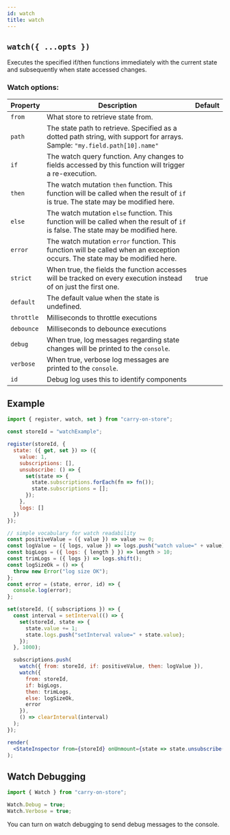 ```yaml
---
id: watch
title: watch
---
```


## `watch({ ...opts })`

Executes the specified if/then functions immediately with the current state and subsequently when state accessed changes.

### Watch options:

| Property   | Description                                                                                                                        | Default |
| ---------- | ---------------------------------------------------------------------------------------------------------------------------------- | ------- |
| `from`     | What store to retrieve state from.                                                                                                 |         |
| `path`     | The state path to retrieve. Specified as a dotted path string, with support for arrays. Sample: `"my.field.path[10].name"`         |         |
| `if`       | The watch query function. Any changes to fields accessed by this function will trigger a re-execution.                             |         |
| `then`     | The watch mutation `then` function. This function will be called when the result of `if` is true. The state may be modified here.  |         |
| `else`     | The watch mutation `else` function. This function will be called when the result of `if` is false. The state may be modified here. |         |
| `error`    | The watch mutation `error` function. This function will be called when an exception occurs. The state may be modified here.        |         |
| `strict`   | When true, the fields the function accesses will be tracked on every execution instead of on just the first one.                   | true    |
| `default`  | The default value when the state is undefined.                                                                                     |         |
| `throttle` | Milliseconds to throttle executions                                                                                                |         |
| `debounce` | Milliseconds to debounce executions                                                                                                |         |
| `debug`    | When true, log messages regarding state changes will be printed to the `console`.                                                  |         |
| `verbose`  | When true, verbose log messages are printed to the `console`.                                                                      |         |
| `id`       | Debug log uses this to identify components                                                                                         |         |

## Example

```jsx live noInline
import { register, watch, set } from "carry-on-store";

const storeId = "watchExample";

register(storeId, {
  state: ({ get, set }) => ({
    value: 1,
    subscriptions: [],
    unsubscribe: () => {
      set(state => {
        state.subscriptions.forEach(fn => fn());
        state.subscriptions = [];
      });
    },
    logs: []
  })
});

// simple vocabulary for watch readability
const positiveValue = ({ value }) => value >= 0;
const logValue = ({ logs, value }) => logs.push("watch value=" + value);
const bigLogs = ({ logs: { length } }) => length > 10;
const trimLogs = ({ logs }) => logs.shift();
const logSizeOk = () => {
  throw new Error("log size OK");
};
const error = (state, error, id) => {
  console.log(error);
};

set(storeId, ({ subscriptions }) => {
  const interval = setInterval(() => {
    set(storeId, state => {
      state.value += 1;
      state.logs.push("setInterval value=" + state.value);
    });
  }, 1000);

  subscriptions.push(
    watch({ from: storeId, if: positiveValue, then: logValue }),
    watch({
      from: storeId,
      if: bigLogs,
      then: trimLogs,
      else: logSizeOk,
      error
    }),
    () => clearInterval(interval)
  );
});

render(
  <StateInspector from={storeId} onUnmount={state => state.unsubscribe()} />
);
```

## Watch Debugging

```js
import { Watch } from "carry-on-store";

Watch.Debug = true;
Watch.Verbose = true;
```

You can turn on watch debugging to send debug messages to the console.
